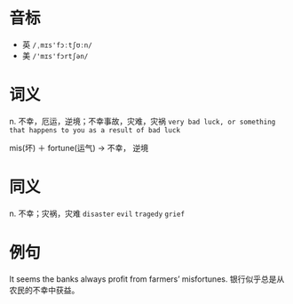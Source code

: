 # 音标

- 英 `/ˌmɪs'fɔːtʃʊːn/`
- 美 `/'mɪs'fɔrtʃən/`

# 词义

n. 不幸，厄运，逆境；不幸事故，灾难，灾祸
`very bad luck, or something that happens to you as a result of bad luck`



mis(坏) ＋ fortune(运气) → 不幸， 逆境

# 同义

n. 不幸；灾祸，灾难
`disaster` `evil` `tragedy` `grief`

# 例句

It seems the banks always profit from farmers’ misfortunes.
银行似乎总是从农民的不幸中获益。


